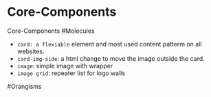 # Core-Components
Core-Components
#Molecules
- `card: a flexiable` element and most used content patterm on all websites.
- `card-img-side`: a html change to move the image outside the card.
- `image`: simple image with wrapper
- `image grid`: repeater list for logo walls

#Orangisms